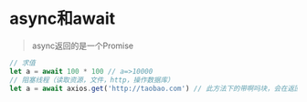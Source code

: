 # async和await

> async返回的是一个Promise

``` JavaScript
// 求值
let a = await 100 * 100 // a=>10000
// 阻塞线程（读取资源，文件，http，操作数据库）
let a = await axios.get('http://taobao.com') // 此方法下的带啊吗块，会在返回结果后再执行
```